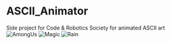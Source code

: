 # ASCII_Animator
Side project for Code & Robotics Society for animated ASCII art
<br>
![AmongUs](https://user-images.githubusercontent.com/42572753/173408806-e07bd6bb-4cf0-4c89-918a-ffadf1e4d222.gif)
![Magic](https://user-images.githubusercontent.com/42572753/173408816-1e67271e-5f5c-494d-84c1-3e46e98b2efa.gif)
![Rain](https://user-images.githubusercontent.com/42572753/173408830-127cddfb-6d96-4b68-a742-acbe781e0c42.gif)
